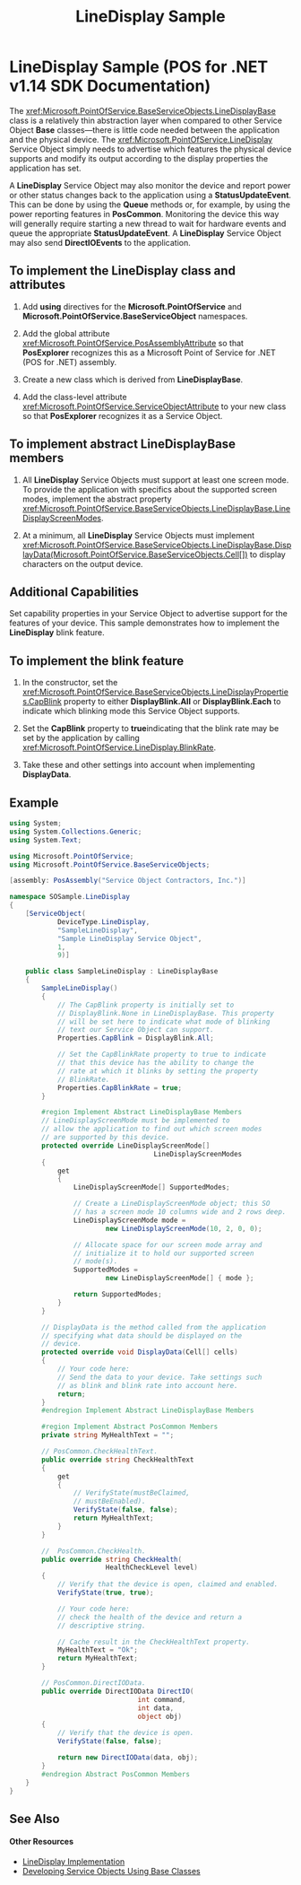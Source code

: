 ﻿---
title: LineDisplay Sample
description: LineDisplay Sample (POS for .NET v1.14 SDK Documentation)
ms.date: 03/03/2014
ms.topic: how-to
ms.custom: "pos-restored-from-archive,UpdateFrequency5"
---

# LineDisplay Sample (POS for .NET v1.14 SDK Documentation)

The <xref:Microsoft.PointOfService.BaseServiceObjects.LineDisplayBase> class is a relatively thin abstraction layer when compared to other Service Object **Base** classes—there is little code needed between the application and the physical device. The <xref:Microsoft.PointOfService.LineDisplay> Service Object simply needs to advertise which features the physical device supports and modify its output according to the display properties the application has set.

A **LineDisplay** Service Object may also monitor the device and report power or other status changes back to the application using a **StatusUpdateEvent**. This can be done by using the **Queue** methods or, for example, by using the power reporting features in **PosCommon**. Monitoring the device this way will generally require starting a new thread to wait for hardware events and queue the appropriate **StatusUpdateEvent**. A **LineDisplay** Service Object may also send **DirectIOEvents** to the application.

## To implement the LineDisplay class and attributes

1. Add **using** directives for the **Microsoft.PointOfService** and **Microsoft.PointOfService.BaseServiceObject** namespaces.

2. Add the global attribute <xref:Microsoft.PointOfService.PosAssemblyAttribute> so that **PosExplorer** recognizes this as a Microsoft Point of Service for .NET (POS for .NET) assembly.

3. Create a new class which is derived from **LineDisplayBase**.

4. Add the class-level attribute <xref:Microsoft.PointOfService.ServiceObjectAttribute> to your new class so that **PosExplorer** recognizes it as a Service Object.

## To implement abstract LineDisplayBase members

1. All **LineDisplay** Service Objects must support at least one screen mode. To provide the application with specifics about the supported screen modes, implement the abstract property <xref:Microsoft.PointOfService.BaseServiceObjects.LineDisplayBase.LineDisplayScreenModes>.

2. At a minimum, all **LineDisplay** Service Objects must implement <xref:Microsoft.PointOfService.BaseServiceObjects.LineDisplayBase.DisplayData(Microsoft.PointOfService.BaseServiceObjects.Cell[])> to display characters on the output device.

## Additional Capabilities

Set capability properties in your Service Object to advertise support for the features of your device. This sample demonstrates how to implement the **LineDisplay** blink feature.

## To implement the blink feature

1. In the constructor, set the <xref:Microsoft.PointOfService.BaseServiceObjects.LineDisplayProperties.CapBlink> property to either **DisplayBlink.All** or **DisplayBlink.Each** to indicate which blinking mode this Service Object supports.

2. Set the **CapBlink** property to **true**indicating that the blink rate may be set by the application by calling <xref:Microsoft.PointOfService.LineDisplay.BlinkRate>.

3. Take these and other settings into account when implementing **DisplayData**.

## Example

```csharp
using System;
using System.Collections.Generic;
using System.Text;

using Microsoft.PointOfService;
using Microsoft.PointOfService.BaseServiceObjects;

[assembly: PosAssembly("Service Object Contractors, Inc.")]

namespace SOSample.LineDisplay
{
    [ServiceObject(
            DeviceType.LineDisplay,
            "SampleLineDisplay",
            "Sample LineDisplay Service Object",
            1,
            9)]

    public class SampleLineDisplay : LineDisplayBase
    {
        SampleLineDisplay()
        {
            // The CapBlink property is initially set to
            // DisplayBlink.None in LineDisplayBase. This property
            // will be set here to indicate what mode of blinking
            // text our Service Object can support.
            Properties.CapBlink = DisplayBlink.All;

            // Set the CapBlinkRate property to true to indicate
            // that this device has the ability to change the
            // rate at which it blinks by setting the property
            // BlinkRate.
            Properties.CapBlinkRate = true;
        }

        #region Implement Abstract LineDisplayBase Members
        // LineDisplayScreenMode must be implemented to
        // allow the application to find out which screen modes
        // are supported by this device.
        protected override LineDisplayScreenMode[]
                                    LineDisplayScreenModes
        {
            get
            {
                LineDisplayScreenMode[] SupportedModes;

                // Create a LineDisplayScreenMode object; this SO
                // has a screen mode 10 columns wide and 2 rows deep.
                LineDisplayScreenMode mode =
                        new LineDisplayScreenMode(10, 2, 0, 0);

                // Allocate space for our screen mode array and
                // initialize it to hold our supported screen
                // mode(s).
                SupportedModes =
                        new LineDisplayScreenMode[] { mode };

                return SupportedModes;
            }
        }

        // DisplayData is the method called from the application
        // specifying what data should be displayed on the
        // device.
        protected override void DisplayData(Cell[] cells)
        {
            // Your code here:
            // Send the data to your device. Take settings such
            // as blink and blink rate into account here.
            return;
        }
        #endregion Implement Abstract LineDisplayBase Members

        #region Implement Abstract PosCommon Members
        private string MyHealthText = "";

        // PosCommon.CheckHealthText.
        public override string CheckHealthText
        {
            get
            {
                // VerifyState(mustBeClaimed,
                // mustBeEnabled).
                VerifyState(false, false);
                return MyHealthText;
            }
        }

        //  PosCommon.CheckHealth.
        public override string CheckHealth(
                        HealthCheckLevel level)
        {
            // Verify that the device is open, claimed and enabled.
            VerifyState(true, true);

            // Your code here:
            // check the health of the device and return a
            // descriptive string.

            // Cache result in the CheckHealthText property.
            MyHealthText = "Ok";
            return MyHealthText;
        }

        // PosCommon.DirectIOData.
        public override DirectIOData DirectIO(
                                int command,
                                int data,
                                object obj)
        {
            // Verify that the device is open.
            VerifyState(false, false);

            return new DirectIOData(data, obj);
        }
        #endregion Abstract PosCommon Members
    }
}
```

## See Also

#### Other Resources

- [LineDisplay Implementation](linedisplay-implementation.md)
- [Developing Service Objects Using Base Classes](developing-service-objects-using-base-classes.md)
